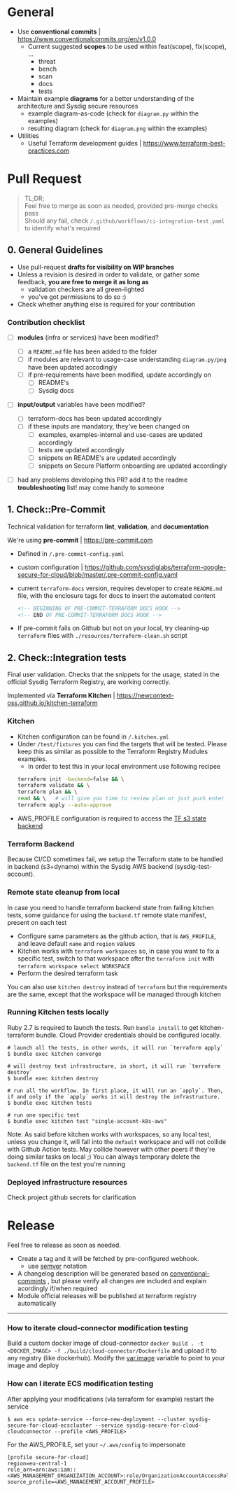 # General

- Use **conventional commits** | https://www.conventionalcommits.org/en/v1.0.0
  - Current suggested **scopes** to be used within feat(scope), fix(scope), ...
    - threat
    - bench
    - scan
    - docs
    - tests
- Maintain example **diagrams** for a better understanding of the architecture and Sysdig secure resources
  - example diagram-as-code (check for `diagram.py` within the examples)
  - resulting diagram (check for `diagram.png` within the examples)
- Utilities
  - Useful Terraform development guides | https://www.terraform-best-practices.com


# Pull Request

> TL;DR;<br/>
> Feel free to merge as soon as needed, provided pre-merge checks pass<br/>
> Should any fail, check `/.github/workflows/ci-integration-test.yaml` to identify what's required

## 0. General Guidelines

* Use pull-request **drafts for visibility on WIP branches**
* Unless a revision is desired in order to validate, or gather some feedback, **you are free to merge it as long as**
  * validation checkers are all green-lighted
  * you've got permissions to do so :)
* Check whether anything else is required for your contribution

### Contribution checklist

-  [ ] **modules** (infra or services) have been modified?
  - [ ] a `README.md` file has been added to the folder
  - [ ] if modules are relevant to usage-case understanding `diagram.py/png` have been updated accodingly
  - [ ] if pre-requirements have been modified, update accordingly on
    - [ ] README's
    - [ ] Sysdig docs
- [ ] **input/output** variables have been modified?
  - [ ] terraform-docs has been updated accordingly
  - [ ] if these inputs are mandatory, they've been changed on
    - [ ] examples, examples-internal and use-cases are updated accordingly
    - [ ] tests are updated accordingly
    - [ ] snippets on README's are updated accordingly
    - [ ] snippets on Secure Platform onboarding are updated accordingly
- [ ] had any problems developing this PR? add it to the readme **troubleshooting** list! may come handy to someone


## 1. Check::Pre-Commit

Technical validation for terraform **lint**, **validation**, and **documentation**

We're using **pre-commit** |  https://pre-commit.com
- Defined in `/.pre-commit-config.yaml`
- custom configuration | https://github.com/sysdiglabs/terraform-google-secure-for-cloud/blob/master/.pre-commit-config.yaml
- current `terraform-docs` version, requires developer to create `README.md` file, with the enclosure tags for docs to insert the automated content
  ```markdown
  <!-- BEGINNING OF PRE-COMMIT-TERRAFORM DOCS HOOK -->
  <!-- END OF PRE-COMMIT-TERRAFORM DOCS HOOK -->
  ```

- If pre-commit fails on Github but not on your local, try cleaning-up `terraform` files with
`./resources/terraform-clean.sh` script


## 2. Check::Integration tests

Final user validation. Checks that the snippets for the usage, stated in the official Sysdig Terraform Registry, are working correctly.

Implemented vía **Terraform Kitchen** | https://newcontext-oss.github.io/kitchen-terraform

### Kitchen

- Kitchen configuration can be found in `/.kitchen.yml`
- Under `/test/fixtures` you can find the targets that will be tested. Please keep this as similar as possible to the Terraform Registry Modules examples.
  - In order to test this in your local environment use following recipee
  ```bash
  terraform init -backend=false && \
  terraform validate && \
  terraform plan && \
  read && \   # will give you time to review plan or just push enter to apply
  terraform apply --auto-approve
  ```
- AWS_PROFILE configuration is required to access the [TF s3 state backend](#terraform-backend)

### Terraform Backend

Because CI/CD sometimes fail, we setup the Terraform state to be handled in backend (s3+dynamo) within the Sysdig AWS backend (sysdig-test-account).

### Remote state cleanup from local

In case you need to handle terraform backend state from failing kitchen tests, some guidance for using the `backend.tf` remote state manifest, present on each test
 - Configure same parameters as the github action, that is `AWS_PROFILE`, and leave default `name` and `region` values
 - Kitchen works with `terraform workspaces` so, in case you want to fix a specific test, switch to that workspace after the `terraform init` with `terraform workspace select WORKSPACE`
 - Perform the desired terraform task

You can also use `kitchen destroy` instead of `terraform` but the requirements are the same, except that the workspace will be managed through kitchen


### Running Kitchen tests locally

Ruby 2.7 is required to launch the tests.
Run `bundle install` to get kitchen-terraform bundle.
Cloud Provider credentials should be configured locally.
```shell
# launch all the tests, in other words, it will run `terraform apply`
$ bundle exec kitchen converge

# will destroy test infrastructure, in short, it will run `terraform destroy`
$ bundle exec kitchen destroy

# run all the workflow. In first place, it will run an `apply`. Then, if and only if the `apply` works it will destroy the infrastructure.
$ bundle exec kitchen tests

# run one specific test
$ bundle exec kitchen test "single-account-k8s-aws"
```

Note: As said before kitchen works with workspaces, so any local test, unless you change it, will fall into the `default` workspace and will not collide with
Github Action tests. May collide however with other peers if they're doing similar tasks on local ;)
You can always temporary delete the `backend.tf` file on the test you're running

### Deployed infrastructure resources

Check project github secrets for clarification

# Release

Feel free to release as soon as needed.

- Create a tag and it will be  fetched by pre-configured webhook.
  - use [semver](https://semver.org) notation
- A changelog description will be generated based on [conventional-commints](https://www.conventionalcommits.org/en/v1.0.0/) , but please verify all changes are included and explain acordingly if/when required
- Module official releases will be published at terraform registry automatically


---


### How to iterate cloud-connector modification testing

Build a custom docker image of cloud-connector `docker build . -t <DOCKER_IMAGE> -f ./build/cloud-connector/Dockerfile` and upload it to any registry (like dockerhub).
Modify the [var.image](https://github.com/sysdiglabs/terraform-aws-secure-for-cloud/tree/master/modules/services/cloud-connector/variables.tf) variable to point to your image and deploy

### How can I iterate ECS modification testing

After applying your modifications (vía terraform for example) restart the service
  ```
  $ aws ecs update-service --force-new-deployment --cluster sysdig-secure-for-cloud-ecscluster --service sysdig-secure-for-cloud-cloudconnector --profile <AWS_PROFILE>
  ```
For the AWS_PROFILE, set your `~/.aws/config` to impersonate
  ```
  [profile secure-for-cloud]
  region=eu-central-1
  role_arn=arn:aws:iam::<AWS_MANAGEMENT_ORGANIZATION_ACCOUNT>:role/OrganizationAccountAccessRole
  source_profile=<AWS_MANAGEMENT_ACCOUNT_PROFILE>
  ```
